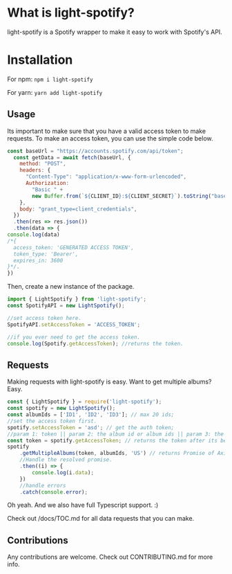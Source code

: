 # What is light-spotify?

light-spotify is a Spotify wrapper to make it easy to work with Spotify's API.

# Installation

For npm:
`npm i light-spotify`

For yarn:
`yarn add light-spotify`

## Usage

Its important to make sure that you have a valid access token to make requests. To make an access token, you can use the simple code below.

```js
const baseUrl = "https://accounts.spotify.com/api/token";
  const getData = await fetch(baseUrl, {
    method: "POST",
    headers: {
      "Content-Type": "application/x-www-form-urlencoded",
      Authorization:
        "Basic " +
        new Buffer.from(`${CLIENT_ID}:${CLIENT_SECRET}`).toString("base64"),
    },
    body: "grant_type=client_credentials",
  })
  .then(res => res.json())
  .then(data => {
console.log(data)
/*{
  access_token: 'GENERATED ACCESS TOKEN',
  token_type: 'Bearer',
  expires_in: 3600
}*/.
})
```

Then, create a new instance of the package.

```js
import { LightSpotify } from 'light-spotify';
const SpotifyAPI = new LightSpotify();

//set access token here.
SpotifyAPI.setAccessToken = 'ACCESS_TOKEN';

//if you ever need to get the access token.
console.log(Spotify.getAccessToken); //returns the token.
```

## Requests

Making requests with light-spotify is easy. Want to get multiple albums? Easy.

```js
const { LightSpotify } = require('light-spotify');
const spotify = new LightSpotify();
const albumIds = ['ID1', 'ID2', 'ID3']; // max 20 ids;
//set the access token first.
spotify.setAccessToken = 'asd'; // get the auth token;
//param 1: token || param 2: the album id or album ids || param 3: the market (valid ISO 3161 code).
const token = spotify.getAccessToken; // returns the token after its been set.
spotify
	.getMultipleAlbums(token, albumIds, 'US') // returns Promise of AxiosResponse
	//Handle the resolved promise.
	.then((i) => {
		console.log(i.data);
	})
	//handle errors
	.catch(console.error);
```

Oh yeah. And we also have full Typescript support. :)

Check out /docs/TOC.md for all data requests that you can make.

## Contributions

Any contributions are welcome. Check out CONTRIBUTING.md for more info.
